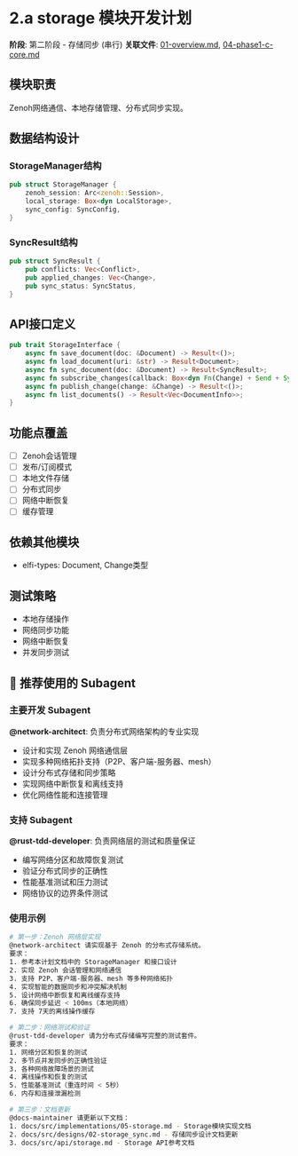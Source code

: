 # 2.a storage 模块开发计划

**阶段**: 第二阶段 - 存储同步 (串行)
**关联文件**: [01-overview.md](./01-overview.md), [04-phase1-c-core.md](./04-phase1-c-core.md)

## 模块职责
Zenoh网络通信、本地存储管理、分布式同步实现。

## 数据结构设计

### StorageManager结构
```rust
pub struct StorageManager {
    zenoh_session: Arc<zenoh::Session>,
    local_storage: Box<dyn LocalStorage>,
    sync_config: SyncConfig,
}
```

### SyncResult结构
```rust
pub struct SyncResult {
    pub conflicts: Vec<Conflict>,
    pub applied_changes: Vec<Change>,
    pub sync_status: SyncStatus,
}
```

## API接口定义

```rust
pub trait StorageInterface {
    async fn save_document(doc: &Document) -> Result<()>;
    async fn load_document(uri: &str) -> Result<Document>;
    async fn sync_document(doc: &Document) -> Result<SyncResult>;
    async fn subscribe_changes(callback: Box<dyn Fn(Change) + Send + Sync>) -> Result<SubscriptionHandle>;
    async fn publish_change(change: &Change) -> Result<()>;
    async fn list_documents() -> Result<Vec<DocumentInfo>>;
}
```

## 功能点覆盖
- [ ] Zenoh会话管理
- [ ] 发布/订阅模式
- [ ] 本地文件存储
- [ ] 分布式同步
- [ ] 网络中断恢复
- [ ] 缓存管理

## 依赖其他模块
- elfi-types: Document, Change类型

## 测试策略
- 本地存储操作
- 网络同步功能
- 网络中断恢复
- 并发同步测试

## 🤖 推荐使用的 Subagent

### 主要开发 Subagent
**@network-architect**: 负责分布式网络架构的专业实现
- 设计和实现 Zenoh 网络通信层
- 实现多种网络拓扑支持（P2P、客户端-服务器、mesh）
- 设计分布式存储和同步策略
- 实现网络中断恢复和离线支持
- 优化网络性能和连接管理

### 支持 Subagent
**@rust-tdd-developer**: 负责网络层的测试和质量保证
- 编写网络分区和故障恢复测试
- 验证分布式同步的正确性
- 性能基准测试和压力测试
- 网络协议的边界条件测试

### 使用示例
```bash
# 第一步：Zenoh 网络层实现
@network-architect 请实现基于 Zenoh 的分布式存储系统。
要求：
1. 参考本计划文档中的 StorageManager 和接口设计
2. 实现 Zenoh 会话管理和网络通信
3. 支持 P2P、客户端-服务器、mesh 等多种网络拓扑
4. 实现智能的数据同步和冲突解决机制
5. 设计网络中断恢复和离线缓存支持
6. 确保同步延迟 < 100ms（本地网络）
7. 支持 7天的离线操作缓存

# 第二步：网络测试和验证
@rust-tdd-developer 请为分布式存储编写完整的测试套件。
要求：
1. 网络分区和恢复的测试
2. 多节点并发同步的正确性验证
3. 各种网络故障场景的测试
4. 离线操作和恢复的测试
5. 性能基准测试（重连时间 < 5秒）
6. 内存和连接泄漏检测

# 第三步：文档更新
@docs-maintainer 请更新以下文档：
1. docs/src/implementations/05-storage.md - Storage模块实现文档
2. docs/src/designs/02-storage_sync.md - 存储同步设计文档更新
3. docs/src/api/storage.md - Storage API参考文档
```